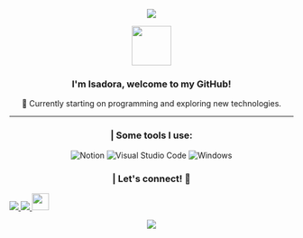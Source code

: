   <p style="text-align: center;">
  <img src="https://capsule-render.vercel.app/api?text=Hi%20there!&animation=fadeIn&type=waving&color=gradient&height=100">
</p>

<!DOCTYPE html>
<html lang="en">
<div align="center">
  <head>
    <meta charset="UTF-8">
    <meta name="viewport" content="width=device-width, initial-scale=1.0">
    </head>

  <body>
      <img src="https://media.giphy.com/media/wQ1CayXeOItrZw2orm/giphy.gif" width="70">

  <h3>I'm Isadora, welcome to my GitHub!</h3>
  <p>👾 Currently starting on programming and exploring new technologies.</p>

  <hr>

  <h3>| Some tools I use:</h3>
  <p>
    <img src="https://img.shields.io/badge/Notion-%23000000.svg?style=for-the-badge&logo=notion&logoColor=white" alt="Notion">
    <img src="https://img.shields.io/badge/Visual_Studio_Code-0078D4?style=for-the-badge&logo=visual%20studio%20code&logoColor=white" alt="Visual Studio Code">
    <img src="https://img.shields.io/badge/windows-131F37?style=for-the-badge&logo=windows&logoColor=white" alt="Windows">
  </p>

  <h3>| Let's connect! 💬</h3>
  <p style="text-align: left;">
    <a href="mailto:isadoracoutosoares@gmail.com" alt="Gmail">
      <img src="https://img.shields.io/badge/-Gmail-%23333?style=for-the-badge&logo=gmail&logoColor=white">
    </a>
    <a href="https://www.linkedin.com/in/isadora-couto" alt="Linkedin">
      <img src="https://img.shields.io/badge/-LinkedIn-%230077B5?style=for-the-badge&logo=linkedin&logoColor=white">
    </a>
    <a href="https://www.instagram.com/thvdora/">
      <img height="30" src="https://user-images.githubusercontent.com/46517096/166974368-9798f39f-1f46-499c-b14e-81f0a3f83a06.png">
    </a>
  </p>

  <p style="text-align: center;">
    <img src="https://capsule-render.vercel.app/api?type=waving&height=149&color=gradient&section=footer&reversal=true">
  </p>
</div>
</body>
</html>
